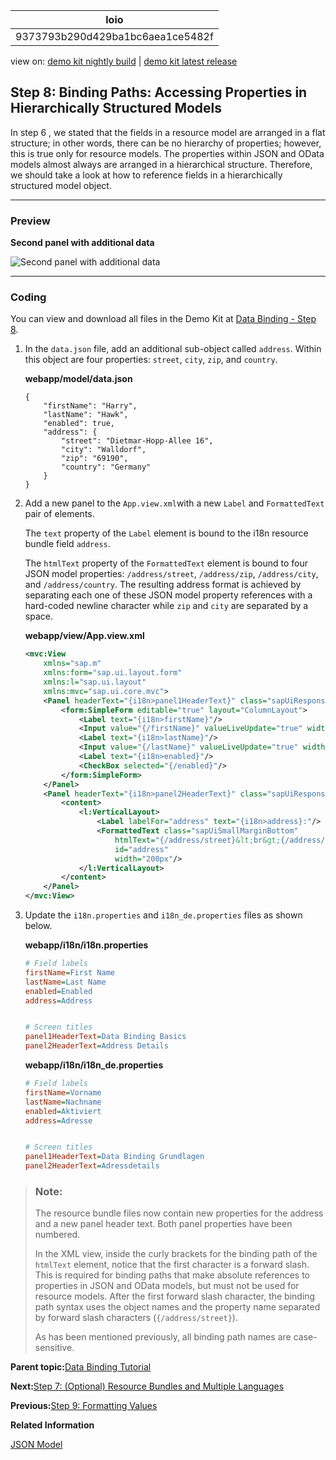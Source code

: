 <!-- loio9373793b290d429ba1bc6aea1ce5482f -->

| loio |
| -----|
| 9373793b290d429ba1bc6aea1ce5482f |

<div id="loio">

view on: [demo kit nightly build](https://sdk.openui5.org/nightly/#/topic/9373793b290d429ba1bc6aea1ce5482f) | [demo kit latest release](https://sdk.openui5.org/topic/9373793b290d429ba1bc6aea1ce5482f)</div>

## Step 8: Binding Paths: Accessing Properties in Hierarchically Structured Models

In step 6 , we stated that the fields in a resource model are arranged in a flat structure; in other words, there can be no hierarchy of properties; however, this is true only for resource models. The properties within JSON and OData models almost always are arranged in a hierarchical structure. Therefore, we should take a look at how to reference fields in a hierarchically structured model object.

***

### Preview

  
  
**Second panel with additional data**

![](images/loio12705f5341f24febb905a50d37bf32db_HiRes.png "Second panel with additional data")

***

### Coding

You can view and download all files in the Demo Kit at [Data Binding - Step 8](https://sdk.openui5.org/entity/sap.ui.core.tutorial.databinding/sample/sap.ui.core.tutorial.databinding.08).

1.  In the `data.json` file, add an additional sub-object called `address`. Within this object are four properties: `street`, `city`, `zip`, and `country`.

    **webapp/model/data.json**

    ```
    {
    	"firstName": "Harry",
    	"lastName": "Hawk",
    	"enabled": true,
    	"address": {
    		"street": "Dietmar-Hopp-Allee 16",
    		"city": "Walldorf",
    		"zip": "69190",
    		"country": "Germany"
    	}
    }
    ```

2.  Add a new panel to the `App.view.xml`with a new `Label` and `FormattedText` pair of elements.

    The `text` property of the `Label` element is bound to the i18n resource bundle field `address`.

    The `htmlText` property of the `FormattedText` element is bound to four JSON model properties: `/address/street`, `/address/zip`, `/address/city`, and `/address/country`. The resulting address format is achieved by separating each one of these JSON model property references with a hard-coded newline character while `zip` and `city` are separated by a space.

    **webapp/view/App.view.xml**

    ```xml
    <mvc:View
    	xmlns="sap.m"
    	xmlns:form="sap.ui.layout.form"
    	xmlns:l="sap.ui.layout"
    	xmlns:mvc="sap.ui.core.mvc">
    	<Panel headerText="{i18n>panel1HeaderText}" class="sapUiResponsiveMargin" width="auto">
    		<form:SimpleForm editable="true" layout="ColumnLayout">
    			<Label text="{i18n>firstName}"/>
    			<Input value="{/firstName}" valueLiveUpdate="true" width="200px" enabled="{/enabled}"/>
    			<Label text="{i18n>lastName}"/>
    			<Input value="{/lastName}" valueLiveUpdate="true" width="200px" enabled="{/enabled}"/>
    			<Label text="{i18n>enabled}"/>
    			<CheckBox selected="{/enabled}"/>
    		</form:SimpleForm>
    	</Panel>
    	<Panel headerText="{i18n>panel2HeaderText}" class="sapUiResponsiveMargin" width="auto">
    		<content>
    			<l:VerticalLayout>
    				<Label labelFor="address" text="{i18n>address}:"/>
    				<FormattedText class="sapUiSmallMarginBottom"
    					htmlText="{/address/street}&lt;br&gt;{/address/zip} {/address/city}&lt;br&gt;{/address/country}"
    					id="address" 
    					width="200px"/>
    			</l:VerticalLayout>
    		</content>
    	</Panel>
    </mvc:View>
    ```

3.  Update the `i18n.properties` and `i18n_de.properties` files as shown below.

    **webapp/i18n/i18n.properties**

    ```ini
    # Field labels
    firstName=First Name
    lastName=Last Name
    enabled=Enabled
    address=Address
    
    
    # Screen titles
    panel1HeaderText=Data Binding Basics 
    panel2HeaderText=Address Details
    ```

    **webapp/i18n/i18n\_de.properties**

    ```ini
    # Field labels
    firstName=Vorname
    lastName=Nachname
    enabled=Aktiviert
    address=Adresse
    
    
    # Screen titles
    panel1HeaderText=Data Binding Grundlagen
    panel2HeaderText=Adressdetails
    ```


> ### Note:  
> The resource bundle files now contain new properties for the address and a new panel header text. Both panel properties have been numbered.
> 
> In the XML view, inside the curly brackets for the binding path of the `htmlText` element, notice that the first character is a forward slash. This is required for binding paths that make absolute references to properties in JSON and OData models, but must not be used for resource models. After the first forward slash character, the binding path syntax uses the object names and the property name separated by forward slash characters \(`{/address/street}`\).
> 
> As has been mentioned previously, all binding path names are case-sensitive.

**Parent topic:**[Data Binding Tutorial](Data_Binding_Tutorial_e531093.md "In this tutorial, we will explain the concepts of data binding in OpenUI5.")

**Next:**[Step 7: \(Optional\) Resource Bundles and Multiple Languages](Step_7_Optional_Resource_Bundles_and_Multiple_Languages_4e593b4.md "The reason we have resource bundles is to allow an app to run in multiple languages without the need to change any code. To demonstrate this feature, we will create a German version of the app – in fact all we need to do is create a German version of the resource bundle file. In our code, the German locale needs to be activated for the ResourceModel.")

**Previous:**[Step 9: Formatting Values](Step_9_Formatting_Values_6fdf0ac.md "We also want to provide our users a way of contacting Harry Hawk. Therefore we will add a link that sends an e-mail to Harry. To achieve that we will convert our data in the model to match the sap.m.URLHelper.normalizeEmail API. As soon as the user changes the name, the e-mail will also change. We will need a custom formatter function for this.")

**Related Information**  


[JSON Model](JSON_Model_96804e3.md#loio96804e3315ff440aa0a50fd290805116 "The JSON model can be used to bind controls to JavaScript object data, which is usually serialized in the JSON format.")

